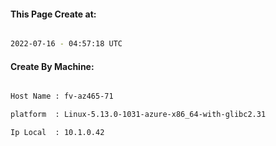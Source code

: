 
   
#### This Page Create at:

```bash

2022-07-16 - 04:57:18 UTC

```

#### Create By Machine:

```bash

Host Name : fv-az465-71

platform  : Linux-5.13.0-1031-azure-x86_64-with-glibc2.31

Ip Local  : 10.1.0.42

```

